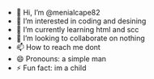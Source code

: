 - 👋 Hi, I’m @menialcape82
- 👀 I’m interested in coding and desining
- 🌱 I’m currently learning html and scc
- 💞️ I’m looking to collaborate on nothing
- 📫 How to reach me dont
- 😄 Pronouns: a simple man
- ⚡ Fun fact: im a child

<!---
menialcape82/menialcape82 is a ✨ special ✨ repository because its `README.md` (this file) appears on your GitHub profile.
You can click the Preview link to take a look at your changes.
--->
